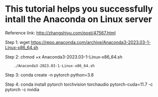 # This tutorial helps you successfully intall the Anaconda on Linux server

Reference link: http://zhangshiyu.com/post/47567.html

Step 1: wget https://repo.anaconda.com/archive/Anaconda3-2023.03-1-Linux-x86_64.sh

Step 2: chmod +x Anaconda3-2023.03-1-Linux-x86_64.sh

        ./Anaconda3-2023.03-1-Linux-x86_64.sh
        
Step 3: conda create -n pytorch python=3.8

Step 4: conda install pytorch torchvision torchaudio pytorch-cuda=11.7 -c pytorch -c nvidia

